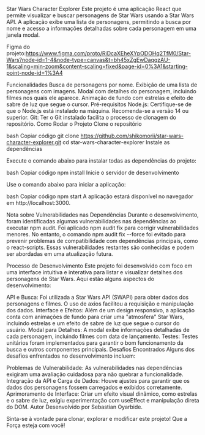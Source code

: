Star Wars Character Explorer
Este projeto é uma aplicação React que permite visualizar e buscar personagens de Star Wars usando a Star Wars API. A aplicação exibe uma lista de personagens, permitindo a busca por nome e acesso a informações detalhadas sobre cada personagem em uma janela modal.
  
Figma do projeto:https://www.figma.com/proto/RiDcaXEheXYpODOHq2TfM0/Star-Wars?node-id=1-4&node-type=canvas&t=bh45xZgEwDaqqzAU-1&scaling=min-zoom&content-scaling=fixed&page-id=0%3A1&starting-point-node-id=1%3A4

Funcionalidades
Busca de personagens por nome.
Exibição de uma lista de personagens com imagens.
Modal com detalhes do personagem, incluindo filmes nos quais ele aparece.
Animação de fundo com estrelas e efeito de sabre de luz que segue o cursor.
Pré-requisitos
Node.js: Certifique-se de que o Node.js está instalado na máquina. Recomenda-se a versão 14 ou superior.
Git: Ter o Git instalado facilita o processo de clonagem do repositório.
Como Rodar o Projeto
Clone o repositório

bash
Copiar código
git clone https://github.com/shikomorii/star-wars-character-explorer.git
cd star-wars-character-explorer
Instale as dependências

Execute o comando abaixo para instalar todas as dependências do projeto:

bash
Copiar código
npm install
Inicie o servidor de desenvolvimento

Use o comando abaixo para iniciar a aplicação:

bash
Copiar código
npm start
A aplicação estará disponível no navegador em http://localhost:3000.

Nota sobre Vulnerabilidades nas Dependências
Durante o desenvolvimento, foram identificadas algumas vulnerabilidades nas dependências ao executar npm audit. Foi aplicado npm audit fix para corrigir vulnerabilidades menores. No entanto, o comando npm audit fix --force foi evitado para prevenir problemas de compatibilidade com dependências principais, como o react-scripts. Essas vulnerabilidades restantes são conhecidas e podem ser abordadas em uma atualização futura.

Processo de Desenvolvimento
Este projeto foi desenvolvido com foco em uma interface intuitiva e interativa para listar e visualizar detalhes dos personagens de Star Wars. Aqui estão alguns aspectos do desenvolvimento:

API e Busca: Foi utilizada a Star Wars API (SWAPI) para obter dados dos personagens e filmes. O uso de axios facilitou a requisição e manipulação dos dados.
Interface e Efeitos: Além de um design responsivo, a aplicação conta com animações de fundo para criar uma "atmosfera" Star Wars, incluindo estrelas e um efeito de sabre de luz que segue o cursor do usuário.
Modal para Detalhes: A modal exibe informações detalhadas de cada personagem, incluindo filmes com data de lançamento.
Testes: Testes unitários foram implementados para garantir o bom funcionamento da busca e outros componentes principais.
Desafios Encontrados
Alguns dos desafios enfrentados no desenvolvimento incluem:

Problemas de Vulnerabilidade: As vulnerabilidades nas dependências exigiram uma avaliação cuidadosa para não quebrar a funcionalidade.
Integração da API e Carga de Dados: Houve ajustes para garantir que os dados dos personagens fossem carregados e exibidos corretamente.
Aprimoramento de Interface: Criar um efeito visual dinâmico, como estrelas e o sabre de luz, exigiu experimentação com useEffect e manipulação direta do DOM.
Autor
Desenvolvido por Sebastian Oyarbide.

Sinta-se à vontade para clonar, explorar e modificar este projeto! Que a Força esteja com você!